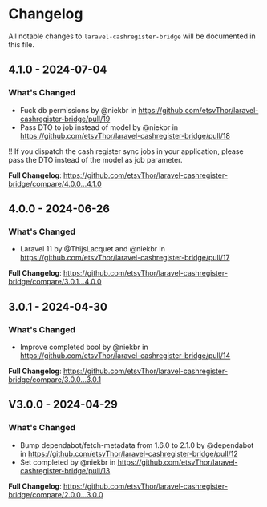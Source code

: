 # Changelog

All notable changes to `laravel-cashregister-bridge` will be documented in this file.

## 4.1.0 - 2024-07-04

### What's Changed

* Fuck db permissions by @niekbr in https://github.com/etsvThor/laravel-cashregister-bridge/pull/19
* Pass DTO to job instead of model by @niekbr in https://github.com/etsvThor/laravel-cashregister-bridge/pull/18

!! If you dispatch the cash register sync jobs in your application, please pass the DTO instead of the model as job parameter.

**Full Changelog**: https://github.com/etsvThor/laravel-cashregister-bridge/compare/4.0.0...4.1.0

## 4.0.0 - 2024-06-26

### What's Changed

* Laravel 11 by @ThijsLacquet and @niekbr in https://github.com/etsvThor/laravel-cashregister-bridge/pull/17

**Full Changelog**: https://github.com/etsvThor/laravel-cashregister-bridge/compare/3.0.1...4.0.0

## 3.0.1 - 2024-04-30

### What's Changed

* Improve completed bool by @niekbr in https://github.com/etsvThor/laravel-cashregister-bridge/pull/14

**Full Changelog**: https://github.com/etsvThor/laravel-cashregister-bridge/compare/3.0.0...3.0.1

## V3.0.0 - 2024-04-29

### What's Changed

* Bump dependabot/fetch-metadata from 1.6.0 to 2.1.0 by @dependabot in https://github.com/etsvThor/laravel-cashregister-bridge/pull/12
* Set completed by @niekbr in https://github.com/etsvThor/laravel-cashregister-bridge/pull/13

**Full Changelog**: https://github.com/etsvThor/laravel-cashregister-bridge/compare/2.0.0...3.0.0

